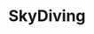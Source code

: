 ---
title: SkyDiving
crosslinks:
- livven
- videos
- AskReddit
- MTB
- gifs
- actualskydiving
- autotldr
- freeflight
- fpvracing
- funny
- SonyVegas
- AdrenalinePorn
- Wingsuiting
- pics
- askscience
- nonononoyes
- preppers
---
